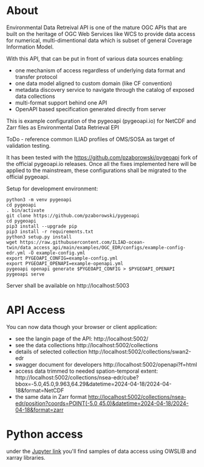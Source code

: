 # About

Environmental Data Retreival API is one of the mature OGC APIs that are built on the heritage of OGC Web Services like WCS to provide data access for numerical, multi-dimentional data which is subset of general Coverage Information Model.

With this API, that can be put in front of various data sources enabling:
* one mechanism of access regardless of underlying data format and transfer protocol
* one data model aligned to custom domain (like CF convention)
* metadata discovery service to navigate through the catalog of exposed data collections
* multi-format support behind one API
* OpenAPI based specification generated directly from server


This is example configuration of the pygeoapi (pygeoapi.io) for NetCDF and Zarr files as Environmental Data Retrieval EPI

ToDo - reference common ILIAD profiles of OMS/SOSA as target of validation testing.

It has been tested with the https://github.com/pzaborowski/pygeoapi fork of the official pygeoapi.io releases.
Once all the fixes implemented here will be applied to the mainstream, these configurations shall be migrated to the official pygeoapi.

Setup for development environment:


```
python3 -m venv pygeoapi
cd pygeoapi
. bin/activate
git clone https://github.com/pzaborowski/pygeoapi
cd pygeoapi
pip3 install --upgrade pip
pip3 install -r requirements.txt
python3 setup.py install
wget https://raw.githubusercontent.com/ILIAD-ocean-twin/data_access_api/main/examples/OGC_EDR/configs/example-config-edr.yml -O example-config.yml
export PYGEOAPI_CONFIG=example-config.yml
export PYGEOAPI_OPENAPI=example-openapi.yml
pygeoapi openapi generate $PYGEOAPI_CONFIG > $PYGEOAPI_OPENAPI
pygeoapi serve
```
Server shall be available on http://localhost:5003


# API Access
You can now data though your browser or client application:
* see the langin page of the API:
http://localhost:5002/
* see the data collections
http://localhost:5002/collections
* details of selected collection
http://localhost:5002/collections/swan2-edr
* swagger document for developers
http://localhost:5002/openapi?f=html
* access data trimmed to needed spation-temporal extent:
http://localhost:5002/collections/nsea-edr/cube?bbox=-5.0,45.0,9.963,64.29&datetime=2024-04-18/2024-04-18&format=NetCDF
* the same data in Zarr format
[http://localhost:5002/collections/nsea-edr/position?coords=POINT(-5.0 45.0)&datetime=2024-04-18/2024-04-18&format=zarr](http://localhost:5002/collections/nsea-edr/cube?bbox=-5.0,45.0,9.963,64.29&datetime=2024-04-18/2024-04-18&format=zarr)


# Python access
under the [Jupyter link](OGC_EDR/discovery_access_EDR.ipynb) you'll find samples of data access using OWSLIB and xarray libraries.

